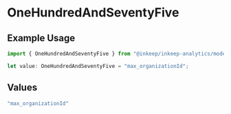 # OneHundredAndSeventyFive

## Example Usage

```typescript
import { OneHundredAndSeventyFive } from "@inkeep/inkeep-analytics/models/operations";

let value: OneHundredAndSeventyFive = "max_organizationId";
```

## Values

```typescript
"max_organizationId"
```